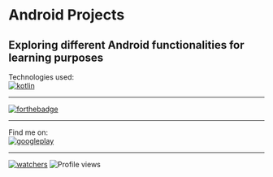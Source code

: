 # Android Projects
Exploring different Android functionalities for learning purposes
------

Technologies used:    
[![kotlin](https://img.shields.io/badge/Kotlin-0095D5?&style=for-the-badge&logo=kotlin&logoColor=white)](#)  

----- 

[![forthebadge](https://forthebadge.com/images/badges/built-for-android.svg)](https://forthebadge.com)  

-----
Find me on:  
[![googleplay](https://img.shields.io/badge/Google_Play-414141?style=for-the-badge&logo=google-play&logoColor=white)](https://bit.ly/CeciliaPlaystore)   

----- 

[![watchers](https://img.shields.io/github/watchers/cecydb11/android_examples.svg)](#) 
![Profile views](https://gpvc.arturio.dev/cecydb11)
